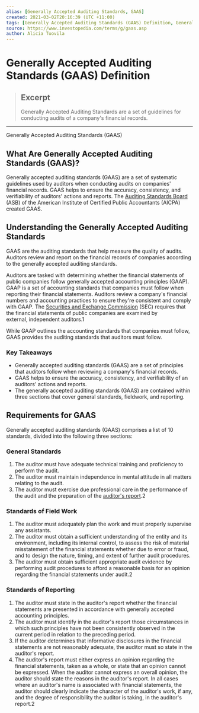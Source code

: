 ```yaml
---
alias: [Generally Accepted Auditing Standards, GAAS]
created: 2021-03-02T20:16:39 (UTC +11:00)
tags: [Generally Accepted Auditing Standards (GAAS) Definition, Generally Accepted Auditing Standards (GAAS)]
source: https://www.investopedia.com/terms/g/gaas.asp
author: Alicia Tuovila
---
```


# Generally Accepted Auditing Standards (GAAS) Definition

> ## Excerpt
> Generally Accepted Auditing Standards are a set of guidelines for conducting audits of a company's financial records.

---

Generally Accepted Auditing Standards (GAAS)
## What Are Generally Accepted Auditing Standards (GAAS)?

Generally accepted auditing standards (GAAS) are a set of systematic guidelines used by auditors when conducting audits on companies' financial records. GAAS helps to ensure the accuracy, consistency, and verifiability of auditors' actions and reports. The [Auditing Standards Board](https://www.investopedia.com/terms/a/auditing-standards-board-asp.asp) (ASB) of the American Institute of Certified Public Accountants (AICPA) created GAAS.

## Understanding the Generally Accepted Auditing Standards

GAAS are the auditing standards that help measure the quality of audits. Auditors review and report on the financial records of companies according to the generally accepted auditing standards.

Auditors are tasked with determining whether the financial statements of public companies follow generally accepted accounting principles (GAAP). GAAP is a set of accounting standards that companies must follow when reporting their financial statements. Auditors review a company's financial numbers and accounting practices to ensure they're consistent and comply with GAAP. The [Securities and Exchange Commission](https://www.investopedia.com/articles/investing/112914/understanding-sec.asp) (SEC) requires that the financial statements of public companies are examined by external, independent auditors.1

While GAAP outlines the accounting standards that companies must follow, GAAS provides the auditing standards that auditors must follow.

### Key Takeaways

-   Generally accepted auditing standards (GAAS) are a set of principles that auditors follow when reviewing a company's financial records.
-   GAAS helps to ensure the accuracy, consistency, and verifiability of an auditors' actions and reports.
-   The generally accepted auditing standards (GAAS) are contained within three sections that cover general standards, fieldwork, and reporting.

## Requirements for GAAS

Generally accepted auditing standards (GAAS) comprises a list of 10 standards, divided into the following three sections:

### General Standards

1.  The auditor must have adequate technical training and proficiency to perform the audit.
2.  The auditor must maintain independence in mental attitude in all matters relating to the audit.
3.  The auditor must exercise due professional care in the performance of the audit and the preparation of the [auditor's report](https://www.investopedia.com/terms/a/auditorsreport.asp).2

### Standards of Field Work

1.  The auditor must adequately plan the work and must properly supervise any assistants.
2.  The auditor must obtain a sufficient understanding of the entity and its environment, including its internal control, to assess the risk of material misstatement of the financial statements whether due to error or fraud, and to design the nature, timing, and extent of further audit procedures.
3.  The auditor must obtain sufficient appropriate audit evidence by performing audit procedures to afford a reasonable basis for an opinion regarding the financial statements under audit.2

### Standards of Reporting

1.  The auditor must state in the auditor's report whether the financial statements are presented in accordance with generally accepted accounting principles.
2.  The auditor must identify in the auditor's report those circumstances in which such principles have not been consistently observed in the current period in relation to the preceding period.
3.  If the auditor determines that informative disclosures in the financial statements are not reasonably adequate, the auditor must so state in the auditor's report.
4.  The auditor's report must either express an opinion regarding the financial statements, taken as a whole, or state that an opinion cannot be expressed. When the auditor cannot express an overall opinion, the auditor should state the reasons in the auditor's report. In all cases where an auditor's name is associated with financial statements, the auditor should clearly indicate the character of the auditor's work, if any, and the degree of responsibility the auditor is taking, in the auditor's report.2
